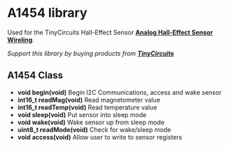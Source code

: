 # A1454 library

Used for the TinyCircuits Hall-Effect Sensor **[Analog Hall-Effect Sensor Wireling](https://tinycircuits.com/products/analog-digital-hall-sensor-wireling?variant=30110882431060)**. 

*Support this library by buying products from **[TinyCircuits](https://tinycircuits.com/)***


## A1454 Class

* **void begin(void)** Begin I2C Communications, access and wake sensor
* **int16_t readMag(void)** Read magnetometer value
* **int16_t readTemp(void)** Read temperature value
* **void sleep(void)** Put sensor into sleep mode
* **void wake(void)** Wake sensor up from sleep mode
* **uint8_t readMode(void)** Check for wake/sleep mode
* **void access(void)** Allow user to write to sensor registers